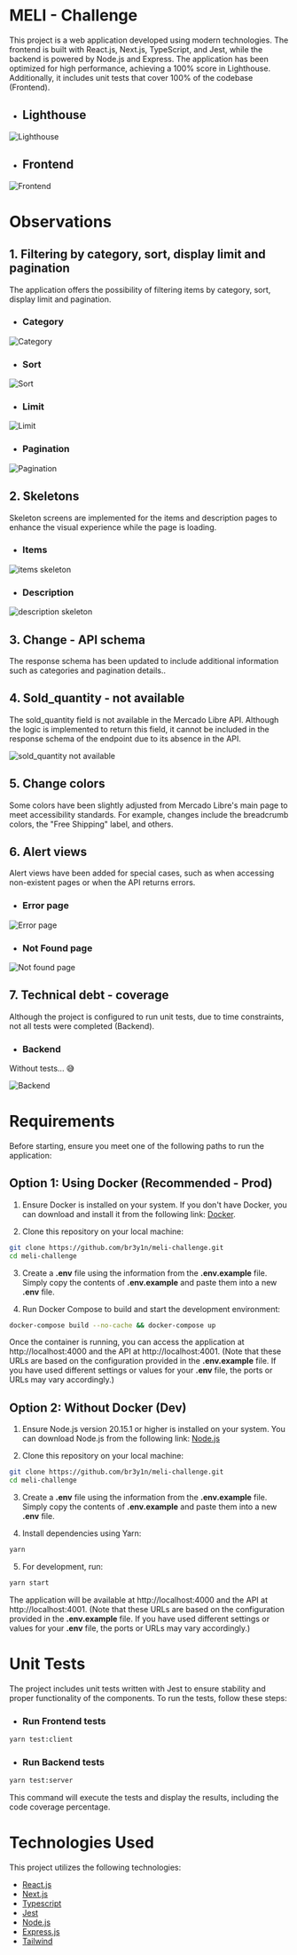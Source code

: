 # MELI - Challenge

This project is a web application developed using modern technologies. The frontend is built with React.js, Next.js, TypeScript, and Jest, while the backend is powered by Node.js and Express. The application has been optimized for high performance, achieving a 100% score in Lighthouse. Additionally, it includes unit tests that cover 100% of the codebase (Frontend).

- ## Lighthouse

![Lighthouse](./images/lighthouse.png)

- ## Frontend

![Frontend](./images/frontend_coverage.png)

# Observations

## 1. Filtering by category, sort, display limit and pagination

The application offers the possibility of filtering items by category, sort, display limit and pagination.

- ### Category

![Category](./images/category_filter.png)

- ### Sort

![Sort](./images/sort_filter.png)

- ### Limit

![Limit](./images/limit_filter.png)

- ### Pagination

![Pagination](./images/pagination_filter.png)

## 2. Skeletons

Skeleton screens are implemented for the items and description pages to enhance the visual experience while the page is loading.

- ### Items

![items skeleton](./images/items_skeleton.png)

- ### Description

![description skeleton](./images/description_skeleton.png)

## 3. Change - API schema

The response schema has been updated to include additional information such as categories and pagination details..

## 4. Sold_quantity - not available

The sold_quantity field is not available in the Mercado Libre API. Although the logic is implemented to return this field, it cannot be included in the response schema of the endpoint due to its absence in the API.

![sold_quantity not available](./images/sold_quantity.png)

## 5. Change colors

Some colors have been slightly adjusted from Mercado Libre's main page to meet accessibility standards. For example, changes include the breadcrumb colors, the "Free Shipping" label, and others.

## 6. Alert views

Alert views have been added for special cases, such as when accessing non-existent pages or when the API returns errors.

- ### Error page

![Error page](./images/error_page.png)


- ### Not Found page

![Not found page](./images/not_found_page.png)


## 7. Technical debt - coverage

Although the project is configured to run unit tests, due to time constraints, not all tests were completed (Backend).

- ### Backend

Without tests... :sweat_smile:

![Backend](./images/backend_coverage.png)

# Requirements

Before starting, ensure you meet one of the following paths to run the application:

## Option 1: Using Docker (Recommended - Prod)

1. Ensure Docker is installed on your system. If you don't have Docker, you can download and install it from the following link: [Docker](https://www.docker.com/get-started).

2. Clone this repository on your local machine:

```bash
git clone https://github.com/br3y1n/meli-challenge.git
cd meli-challenge
```

3. Create a **.env** file using the information from the **.env.example** file. Simply copy the contents of **.env.example** and paste them into a new **.env** file.

4. Run Docker Compose to build and start the development environment:

```bash
docker-compose build --no-cache && docker-compose up
```

Once the container is running, you can access the application at http://localhost:4000 and the API at http://localhost:4001. (Note that these URLs are based on the configuration provided in the **.env.example** file. If you have used different settings or values for your **.env** file, the ports or URLs may vary accordingly.)

## Option 2: Without Docker (Dev)

1. Ensure Node.js version 20.15.1 or higher is installed on your system. You can download Node.js from the following link: [Node.js](https://nodejs.org/es)

2. Clone this repository on your local machine:

```bash
git clone https://github.com/br3y1n/meli-challenge.git
cd meli-challenge
```

3. Create a **.env** file using the information from the **.env.example** file. Simply copy the contents of **.env.example** and paste them into a new **.env** file.

4. Install dependencies using Yarn:

```bash
yarn
```

5. For development, run:

```bash
yarn start
```

The application will be available at http://localhost:4000 and the API at http://localhost:4001. (Note that these URLs are based on the configuration provided in the **.env.example** file. If you have used different settings or values for your **.env** file, the ports or URLs may vary accordingly.)

# Unit Tests

The project includes unit tests written with Jest to ensure stability and proper functionality of the components. To run the tests, follow these steps:

- ### Run Frontend tests

```bash
yarn test:client
```

- ### Run Backend tests

```bash
yarn test:server
```

This command will execute the tests and display the results, including the code coverage percentage.

# Technologies Used

This project utilizes the following technologies:

- [React.js](https://reactjs.org/)
- [Next.js](https://nextjs.org/)
- [Typescript](https://www.typescriptlang.org/)
- [Jest](https://jestjs.io/)
- [Node.js](https://nodejs.org/)
- [Express.js](https://expressjs.com/)
- [Tailwind](https://tailwindcss.com/)
